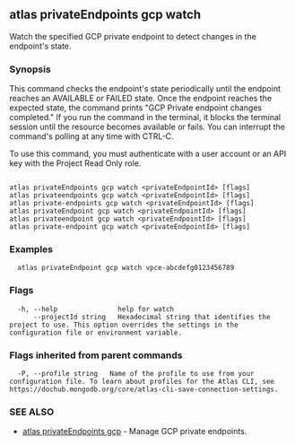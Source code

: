 ## atlas privateEndpoints gcp watch

Watch the specified GCP private endpoint to detect changes in the endpoint's state.


### Synopsis

This command checks the endpoint's state periodically until the endpoint reaches an AVAILABLE or FAILED state. 
Once the endpoint reaches the expected state, the command prints "GCP Private endpoint changes completed."
If you run the command in the terminal, it blocks the terminal session until the resource becomes available or fails.
You can interrupt the command's polling at any time with CTRL-C.

To use this command, you must authenticate with a user account or an API key with the Project Read Only role.



```

atlas privateEndpoints gcp watch <privateEndpointId> [flags]
atlas privateendpoints gcp watch <privateEndpointId> [flags]
atlas private-endpoints gcp watch <privateEndpointId> [flags]
atlas privateEndpoint gcp watch <privateEndpointId> [flags]
atlas privateendpoint gcp watch <privateEndpointId> [flags]
atlas private-endpoint gcp watch <privateEndpointId> [flags]
```

### Examples

```
  atlas privateEndpoint gcp watch vpce-abcdefg0123456789
```


### Flags

```
  -h, --help               help for watch
      --projectId string   Hexadecimal string that identifies the project to use. This option overrides the settings in the configuration file or environment variable.

```


### Flags inherited from parent commands

```
  -P, --profile string   Name of the profile to use from your configuration file. To learn about profiles for the Atlas CLI, see https://dochub.mongodb.org/core/atlas-cli-save-connection-settings.

```

### SEE ALSO


* [atlas privateEndpoints gcp](atlas_privateEndpoints_gcp.md)	- Manage GCP private endpoints.



